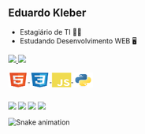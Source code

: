 ## Eduardo Kleber
<ul type='disc'>
  <li>Estagiário de TI 🧑‍💼</li>
  <li>Estudando Desenvolvimento WEB 🖥️</li>
</ul>

<div align="left">
  <a href="https://github.com/edukleber100">
  <img height="180em" src="https://github-readme-stats.vercel.app/api?username=edukleber100&show_icons=true&theme=dark&include_all_commits=true&count_private=true"/>
  <img height="180em" src="https://github-readme-stats.vercel.app/api/top-langs/?username=edukleber100&layout=compact&langs_count=7&theme=dark"/>
</div>
  
 <div style="display: inline_block"><br>
  <img align="center" alt="Edu-HTML" height="30" width="40" src="https://raw.githubusercontent.com/devicons/devicon/master/icons/html5/html5-original.svg">
  <img align="center" alt="Edu-CSS" height="30" width="40" src="https://raw.githubusercontent.com/devicons/devicon/master/icons/css3/css3-original.svg">
  <img align="center" alt="Edu-Js" height="30" width="40" src="https://raw.githubusercontent.com/devicons/devicon/master/icons/javascript/javascript-plain.svg">
  <img align="center" alt="Edu-Python" height="30" width="40" src="https://raw.githubusercontent.com/devicons/devicon/master/icons/python/python-original.svg">
</div>
  
  ## 
  <div>
  <a href="https://www.instagram.com/eduitsme/" target="_blank"><img src="https://img.shields.io/badge/-Instagram-%23E4405F?style=for-the-badge&logo=instagram&logoColor=white" target="_blank"></a>
  <a href = "mailto:edukleber100@gmail.com"><img src="https://img.shields.io/badge/Gmail-D14836?style=for-the-badge&logo=gmail&logoColor=white" target="_blank"></a>
  <a href="https://www.linkedin.com/in/eduardo-kleber-37b272236/" target="_blank"><img src="https://img.shields.io/badge/-LinkedIn-%230077B5?style=for-the-badge&logo=linkedin&logoColor=white" target="_blank"></a>
  <a href="https://github.com/edukleber100" target="_blank"><img src="https://img.shields.io/badge/GitHub-100000?style=for-the-badge&logo=github&logoColor=white" target="_blank"></a>
 </div>
  
   ![Snake animation](https://github.com/edukleber100/edukleber100/blob/output/github-contribution-grid-snake.svg)
